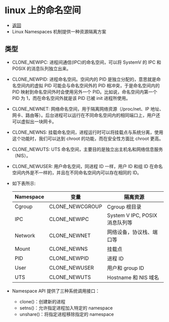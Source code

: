 # linux 上的命名空间

- [返回](./README.md)
- Linux Namespaces 机制提供一种资源隔离方案

## 类型

- CLONE_NEWIPC: 进程间通信(IPC)的命名空间，可以将 SystemV 的 IPC 和 POSIX 的消息队列独立出来。
- CLONE_NEWPID: 进程命名空间。空间内的 PID 是独立分配的，意思就是命名空间内的虚拟 PID 可能会与命名空间外的 PID 相冲突，于是命名空间内的 PID 映射到命名空间外时会使用另外一个 PID。比如说，命名空间内第一个 PID 为 1，而在命名空间外就是该 PID 已被 init 进程所使用。
- CLONE_NEWNET: 网络命名空间，用于隔离网络资源（/proc/net、IP 地址、网卡、路由等）。后台进程可以运行在不同命名空间内的相同端口上，用户还可以虚拟出一块网卡。
- CLONE_NEWNS: 挂载命名空间，进程运行时可以将挂载点与系统分离，使用这个功能时，我们可以达到 chroot 的功能，而在安全性方面比 chroot 更高。
- CLONE_NEWUTS: UTS 命名空间，主要目的是独立出主机名和网络信息服务（NIS）。
- CLONE_NEWUSER: 用户命名空间，同进程 ID 一样，用户 ID 和组 ID 在命名空间内外是不一样的，并且在不同命名空间内可以存在相同的 ID。

- 如下表所示:

  | Namespace | 变量            | 隔离资源                       |
  | --------- | --------------- | ------------------------------ |
  | Cgroup    | CLONE_NEWCGROUP | Cgroup 根目录                  |
  | IPC       | CLONE_NEWIPC    | System V IPC, POSIX 消息队列等 |
  | Network   | CLONE_NEWNET    | 网络设备，协议栈、端口等       |
  | Mount     | CLONE_NEWNS     | 挂载点                         |
  | PID       | CLONE_NEWPID    | 进程 ID                        |
  | User      | CLONE_NEWUSER   | 用户和 group ID                |
  | UTS       | CLONE_NEWUTS    | Hostname 和 NIS 域名           |

- Namespace API 提供了三种系统调用接口：

  - clone()：创建新的进程
  - setns()：允许指定进程加入特定的 namespace
  - unshare()：将指定进程移除指定的 namespace
